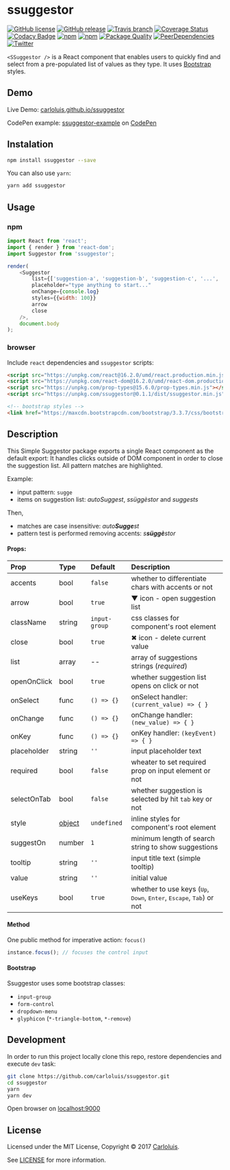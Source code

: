 # ssuggestor

[![GitHub license](https://img.shields.io/badge/license-MIT-blue.svg)](https://raw.githubusercontent.com/carloluis/ssuggestor/master/LICENSE)
[![GitHub release](https://img.shields.io/github/release/carloluis/ssuggestor.svg)](https://github.com/carloluis/ssuggestor/releases)
[![Travis branch](https://img.shields.io/travis/carloluis/ssuggestor/master.svg)](https://travis-ci.org/carloluis/ssuggestor)
[![Coverage Status](https://coveralls.io/repos/github/carloluis/ssuggestor/badge.svg)](https://coveralls.io/github/carloluis/ssuggestor)
[![Codacy Badge](https://api.codacy.com/project/badge/Grade/92e79d6c062f466d8f07744c543473c3)](https://www.codacy.com/app/carloluis/ssuggestor?utm_source=github.com&utm_medium=referral&utm_content=carloluis/ssuggestor&utm_campaign=badger)
[![npm](https://img.shields.io/npm/v/ssuggestor.svg)](https://www.npmjs.com/package/ssuggestor)
[![npm](https://img.shields.io/npm/dt/ssuggestor.svg)](https://npm-stat.com/charts.html?package=ssuggestor)
[![Package Quality](http://npm.packagequality.com/shield/ssuggestor.svg)](http://packagequality.com/#?package=ssuggestor)
[![PeerDependencies](https://img.shields.io/david/peer/carloluis/ssuggestor.svg)](https://david-dm.org/carloluis/ssuggestor?type=peer)
[![Twitter](https://img.shields.io/twitter/url/https/github.com/carloluis/ssuggestor.svg?style=social)](https://twitter.com/intent/tweet?text=check%20out%20this%20simple%20suggestor%20component%20on&url=https%3A%2F%2Ft.co%2FpjuWm9EaCa&hashtags=react16,ssuggestor)


`<SSuggestor />` is a React component that enables users to quickly find and select from a pre-populated list of values as they type. It uses [Bootstrap](http://getbootstrap.com/) styles.

## Demo

Live Demo: [carloluis.github.io/ssuggestor](https://carloluis.github.io/ssuggestor/)

CodePen example: [ssuggestor-example](http://codepen.io/carloluis/pen/rjpLYw/) on [CodePen](http://codepen.io)

## Instalation

```bash
npm install ssuggestor --save
```

You can also use `yarn`:

```bash
yarn add ssuggestor
```

## Usage 

### npm

```js
import React from 'react';
import { render } from 'react-dom';
import Suggestor from 'ssuggestor';

render(
	<Suggestor 
		list={['suggestion-a', 'suggestion-b', 'suggestion-c', '...', 'suggestion-z']}
		placeholder="type anything to start..."
		onChange={console.log}
		styles={{width: 100}}
		arrow
		close
	/>,
	document.body
);

```

### browser

Include `react` dependencies and `ssuggestor` scripts:

```html
<script src="https://unpkg.com/react@16.2.0/umd/react.production.min.js"></script>
<script src="https://unpkg.com/react-dom@16.2.0/umd/react-dom.production.min.js"></script>
<script src="https://unpkg.com/prop-types@15.6.0/prop-types.min.js"></script>
<script src="https://unpkg.com/ssuggestor@0.1.1/dist/ssuggestor.min.js"></script>

<!-- bootstrap styles -->
<link href="https://maxcdn.bootstrapcdn.com/bootstrap/3.3.7/css/bootstrap.min.css">
```

## Description

This Simple Suggestor package exports a single React component as the default export:
It handles clicks outside of DOM component in order to close the suggestion list.
All pattern matches are highlighted.

Example:
- input pattern: `sugge`
- items on suggestion list: *autoSuggest*, *ssüggèstor* and *suggests*

Then,
- matches are case insensitive: _auto**Sugge**st_
- pattern test is performed removing accents: _s**süggè**stor_

#### Props:

Prop     | Type | Default | Description
:--------|:-----|:--------|:-----------
accents  | bool | `false`| whether to differentiate chars with accents or not
arrow    | bool | `true` | ▼ icon - open suggestion list
className| string | `input-group` | css classes for component's root element
close    | bool | `true` | ✖︎ icon - delete current value
list     | array | -- | array of suggestions strings (_required_)
openOnClick | bool | `true` | whether suggestion list opens on click or not
onSelect | func | `() => {}` | onSelect handler: `(current_value) => { }`
onChange | func | `() => {}` | onChange handler: `(new_value) => { }`
onKey    | func | `() => {}` | onKey handler: `(keyEvent) => { }`
placeholder | string | `''` | input placeholder text
required | bool | `false` | wheater to set required prop on input element or not
selectOnTab | bool | `false` | whether suggestion is selected by hit `tab` key or not
style    | [object](https://facebook.github.io/react/docs/dom-elements.html#style "react style object") | `undefined` | inline styles for component's root element
suggestOn| number | `1` | minimum length of search string to show suggestions
tooltip  | string | `''` | input title text (simple tooltip)
value    | string | `''` | initial value
useKeys  | bool | `true` | whether to use keys (<kbd>Up</kbd>, <kbd>Down</kbd>, <kbd>Enter</kbd>, <kbd>Escape</kbd>, <kbd>Tab</kbd>) or not


#### Method

One public method for imperative action: `focus()`

```js
instance.focus(); // focuses the control input
```

#### Bootstrap

Ssuggestor uses some bootstrap classes:

* `input-group`
* `form-control`
* `dropdown-menu`
* `glyphicon` (`*-triangle-bottom`, `*-remove`)

## Development

In order to run this project locally clone this repo, restore dependencies and execute `dev` task:

```bash
git clone https://github.com/carloluis/ssuggestor.git
cd ssuggestor
yarn
yarn dev
```

Open browser on [localhost:9000](http://localhost:9000/)

## License

Licensed under the MIT License, Copyright © 2017 [Carloluis](https://twitter.com/carloluis_).

See [LICENSE](./LICENSE) for more information.
